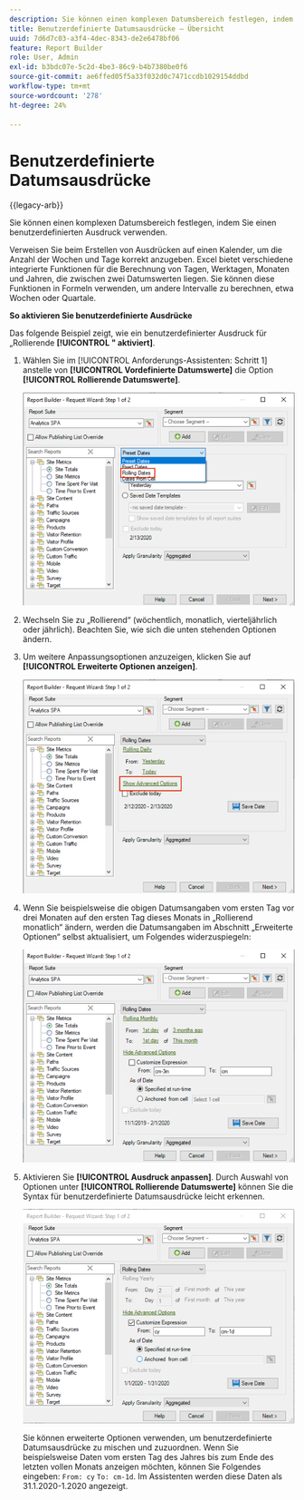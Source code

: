 ```yaml
---
description: Sie können einen komplexen Datumsbereich festlegen, indem Sie einen benutzerdefinierten Ausdruck verwenden.
title: Benutzerdefinierte Datumsausdrücke – Übersicht
uuid: 7d6d7c03-a3f4-4dec-8343-de2e6478bf06
feature: Report Builder
role: User, Admin
exl-id: b3bdc07e-5c2d-4be3-86c9-b4b7380be0f6
source-git-commit: ae6ffed05f5a33f032d0c7471ccdb1029154ddbd
workflow-type: tm+mt
source-wordcount: '278'
ht-degree: 24%

---
```


# Benutzerdefinierte Datumsausdrücke

{{legacy-arb}}

Sie können einen komplexen Datumsbereich festlegen, indem Sie einen benutzerdefinierten Ausdruck verwenden.

Verweisen Sie beim Erstellen von Ausdrücken auf einen Kalender, um die Anzahl der Wochen und Tage korrekt anzugeben. Excel bietet verschiedene integrierte Funktionen für die Berechnung von Tagen, Werktagen, Monaten und Jahren, die zwischen zwei Datumswerten liegen. Sie können diese Funktionen in Formeln verwenden, um andere Intervalle zu berechnen, etwa Wochen oder Quartale.

**So aktivieren Sie benutzerdefinierte Ausdrücke**

Das folgende Beispiel zeigt, wie ein benutzerdefinierter Ausdruck für „Rollierende **[!UICONTROL &quot; aktiviert]**.

1. Wählen Sie im [!UICONTROL Anforderungs-Assistenten: Schritt 1] anstelle von **[!UICONTROL Vordefinierte Datumswerte]** die Option **[!UICONTROL Rollierende Datumswerte]**.

   ![Screenshot mit ausgewählten rollierenden Datumsangaben.](assets/rolldates1.png)

1. Wechseln Sie zu „Rollierend“ (wöchentlich, monatlich, vierteljährlich oder jährlich). Beachten Sie, wie sich die unten stehenden Optionen ändern.
1. Um weitere Anpassungsoptionen anzuzeigen, klicken Sie auf **[!UICONTROL Erweiterte Optionen anzeigen]**.

   ![Screenshot mit hervorgehobenen Optionen für „Erweiterte Optionen anzeigen“.](assets/rolldates2.png)

1. Wenn Sie beispielsweise die obigen Datumsangaben vom ersten Tag vor drei Monaten auf den ersten Tag dieses Monats in „Rollierend monatlich“ ändern, werden die Datumsangaben im Abschnitt „Erweiterte Optionen“ selbst aktualisiert, um Folgendes widerzuspiegeln:

   ![Screenshot mit den rollierenden Datumsangaben vom ersten Tag vor drei Monaten bis zum ersten Tag dieses Monats.](assets/rolldatesfor3.png)

1. Aktivieren Sie **[!UICONTROL Ausdruck anpassen]**. Durch Auswahl von Optionen unter **[!UICONTROL Rollierende Datumswerte]** können Sie die Syntax für benutzerdefinierte Datumsausdrücke leicht erkennen.

   ![Screenshot mit ausgewähltem Ausdruck anpassen.](assets/rolldatesfor5.png)

   Sie können erweiterte Optionen verwenden, um benutzerdefinierte Datumsausdrücke zu mischen und zuzuordnen. Wenn Sie beispielsweise Daten vom ersten Tag des Jahres bis zum Ende des letzten vollen Monats anzeigen möchten, können Sie Folgendes eingeben: `From: cy` `To: cm-1d`. Im Assistenten werden diese Daten als 31.1.2020-1.2020 angezeigt.
